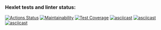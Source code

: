 ### Hexlet tests and linter status:
[![Actions Status](https://github.com/isbushcar/python-project-lvl3/workflows/hexlet-check/badge.svg)](https://github.com/isbushcar/python-project-lvl3/actions)
[![Maintainability](https://api.codeclimate.com/v1/badges/47aae1f84d8042938250/maintainability)](https://codeclimate.com/github/isbushcar/python-project-lvl3/maintainability)
[![Test Coverage](https://api.codeclimate.com/v1/badges/47aae1f84d8042938250/test_coverage)](https://codeclimate.com/github/isbushcar/python-project-lvl3/test_coverage)
[![asciicast](https://asciinema.org/a/nZbpDYHQuEQ2h1jzJJ55WtVCE.svg)](https://asciinema.org/a/nZbpDYHQuEQ2h1jzJJ55WtVCE)
[![asciicast](https://asciinema.org/a/lE95v8p6CKgXWkZ9Bzk62sha7.svg)](https://asciinema.org/a/lE95v8p6CKgXWkZ9Bzk62sha7)
[![asciicast](https://asciinema.org/a/CGFedfW0qzqmNWstEiJBnuj45.svg)](https://asciinema.org/a/CGFedfW0qzqmNWstEiJBnuj45)